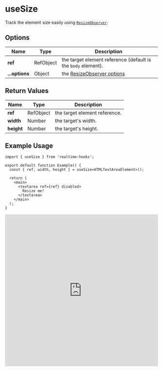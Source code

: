 # useSize

Track the element size easily using [`ResizeObserver`](https://developer.mozilla.org/en-US/docs/Web/API/ResizeObserver).

## Options

| Name           | Type      | Description                                                                                                   |
| -------------- | --------- | ------------------------------------------------------------------------------------------------------------- |
| **ref**        | RefObject | the target element reference (default is the `body` element).                                                 |
| **...options** | Object    | the [ResizeObserver options](https://developer.mozilla.org/en-US/docs/Web/API/ResizeObserver/observe#options) |

## Return Values

| Name       | Type      | Description                   |
| ---------- | --------- | ----------------------------- |
| **ref**    | RefObject | the target element reference. |
| **width**  | Number    | the target's width.           |
| **height** | Number    | the target's height.          |

## Example Usage

```tsx
import { useSize } from 'realtime-hooks';

export default function Example() {
  const { ref, width, height } = useSize<HTMLTextAreaElement>();

  return (
    <main>
      <textarea ref={ref} disabled>
        Resize me!
      </textarea>
    </main>
  );
}
```

<iframe src="https://codesandbox.io/embed/usesize-zt7jfj?fontsize=14&hidenavigation=1&module=%2Fsrc%2FComponent.tsx&theme=dark" style="width:100%; height:500px; border:0; overflow:hidden;" title="useSize" allow="accelerometer; ambient-light-sensor; camera; encrypted-media; geolocation; gyroscope; hid; microphone; midi; payment; usb; vr; xr-spatial-tracking" sandbox="allow-forms allow-modals allow-popups allow-presentation allow-same-origin allow-scripts"></iframe>
